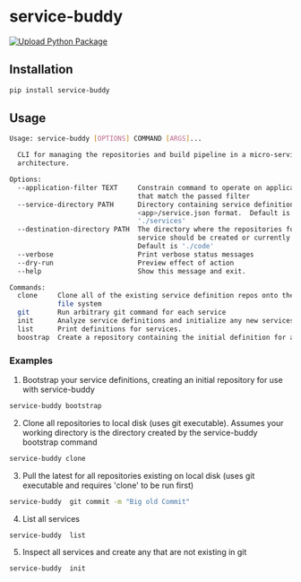 # service-buddy 

[![Upload Python Package](https://github.com/Nudge-Security/service-buddy/actions/workflows/python-publish.yml/badge.svg)](https://github.com/Nudge-Security/service-buddy/actions/workflows/python-publish.yml)
## Installation

```bash
pip install service-buddy
```

## Usage

```bash
Usage: service-buddy [OPTIONS] COMMAND [ARGS]...

  CLI for managing the repositories and build pipeline in a micro-service
  architecture.

Options:
  --application-filter TEXT     Constrain command to operate on applications
                                that match the passed filter
  --service-directory PATH      Directory containing service definitions in
                                <app>/service.json format.  Default is
                                './services'
  --destination-directory PATH  The directory where the repositories for each
                                service should be created or currently exist.
                                Default is './code'
  --verbose                     Print verbose status messages
  --dry-run                     Preview effect of action
  --help                        Show this message and exit.

Commands:
  clone     Clone all of the existing service definition repos onto the local
            file system
  git       Run arbitrary git command for each service
  init      Analyze service definitions and initialize any new services.
  list      Print definitions for services.
  boostrap  Create a repository containing the initial definition for a micro-service stack managed by service-buddy.
```

 ### Examples
 
 1. Bootstrap your service definitions, creating an initial repository for use with service-buddy
 ```bash
 service-buddy bootstrap
 ```
 
 2. Clone all repositories to local disk (uses git executable).  Assumes your working directory is the directory created by the service-buddy bootstrap command
 
 ```bash
 service-buddy clone 
 ```
 
 
 3. Pull the latest for all repositories existing on local disk (uses git executable and requires 'clone' to be run first)
 
 ```bash
 service-buddy  git commit -m "Big old Commit"
 ``` 
 
 4. List all services
 
 ```bash
 service-buddy  list
 ```
 5. Inspect all services and create any that are not existing in git
 
 ```bash
 service-buddy  init 
 ```
 
  
